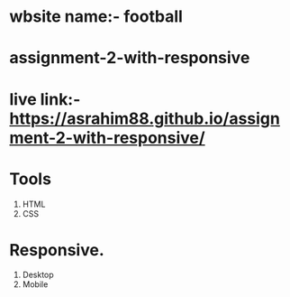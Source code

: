 # wbsite name:-  football
# assignment-2-with-responsive

# live link:- https://asrahim88.github.io/assignment-2-with-responsive/

# Tools
1) HTML
2) CSS

# Responsive.
1) Desktop
2) Mobile
